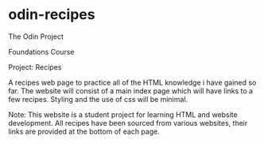 # odin-recipes

The Odin Project

Foundations Course

Project: Recipes

A recipes web page to practice all of the HTML knowledge i have gained so far. 
The website will consist of a main index page which will have links to a few recipes.
Styling and the use of css will be minimal. 

Note: 
This website is a student project for learning HTML and website development.
All recipes have been sourced from various websites, their links are provided at the
bottom of each page.




